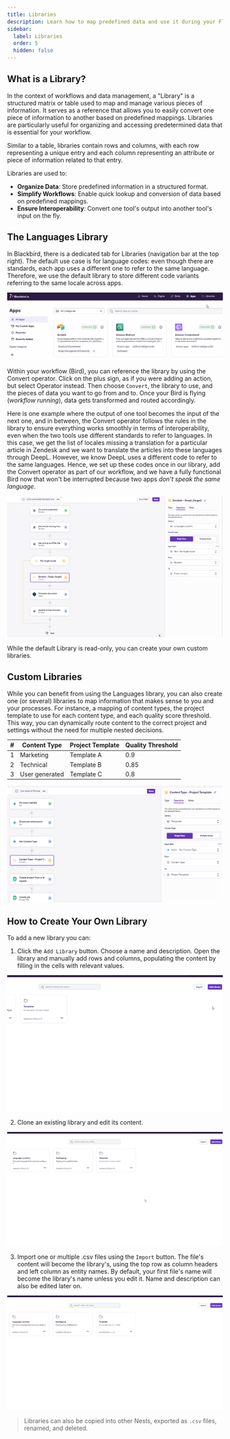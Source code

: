 ```yaml
---
title: Libraries
description: Learn how to map predefined data and use it during your Flights
sidebar:
  label: Libraries
  order: 5
  hidden: false
---
```


## What is a Library?

In the context of workflows and data management, a "Library" is a structured matrix or table used to map and manage various pieces of information. It serves as a reference that allows you to easily convert one piece of information to another based on predefined mappings. Libraries are particularly useful for organizing and accessing predetermined data that is essential for your workflow.

Similar to a table, libraries contain rows and columns, with each row representing a unique entry and each column representing an attribute or piece of information related to that entry.

Libraries are used to:
- **Organize Data**: Store predefined information in a structured format.
- **Simplify Workflows**: Enable quick lookup and conversion of data based on predefined mappings.
- **Ensure Interoperability**: Convert one tool's output into another tool's input on the fly.

## The Languages Library

In Blackbird, there is a dedicated tab for Libraries (navigation bar at the top right). The default use case is for language codes: even though there are standards, each app uses a different one to refer to the same language. Therefore, we use the default library to store different code variants referring to the same locale across apps.

![Library Tab and Default Library](../../../assets/docs/libraries/LibrariesTab.gif)

Within your workflow (Bird), you can reference the library by using the Convert operator. Click on the plus sign, as if you were adding an action, but select Operator instead. Then choose `Convert`, the library to use, and the pieces of data you want to go from and to. Once your Bird is flying (_workflow running_), data gets transformed and routed accordingly.

<!-- ![Convert Operator](../../../assets/docs/libraries/Convert.gif) -->

Here is one example where the output of one tool becomes the input of the next one, and in between, the Convert operator follows the rules in the library to ensure everything works smoothly in terms of interoperability, even when the two tools use different standards to refer to languages. In this case, we get the list of locales missing a translation for a particular article in Zendesk and we want to translate the articles into these languages through DeepL. However, we know DeepL uses a different code to refer to the same languages. Hence, we set up these codes once in our library, add the Convert operator as part of our workflow, and we have a fully functional Bird now that won't be interrupted because two apps _don't speak the same language_.

![Example Bird](../../../assets/docs/libraries/SampleBird.png)

While the default Library is read-only, you can create your own custom libraries.

## Custom Libraries

While you can benefit from using the Languages library, you can also create one (or several) libraries to map information that makes sense to you and your processes. For instance, a mapping of content types, the project template to use for each content type, and each quality score threshold. This way, you can dynamically route content to the correct project and settings without the need for multiple nested decisions.

| # | Content Type   | Project Template | Quality Threshold |
|---|----------------|------------------|-------------------|
| 1 | Marketing      | Template A       | 0.9               |
| 2 | Technical      | Template B       | 0.85              |
| 3 | User generated | Template C       | 0.8               |

![Custom](../../../assets/docs/libraries/Custom.png)

## How to Create Your Own Library

To add a new library you can:

1. Click the `Add Library` button. Choose a name and description. Open the library and manually add rows and columns, populating the content by filling in the cells with relevant values.

![Add Library](../../../assets/docs/libraries/AddLibrary.gif)

2. Clone an existing library and edit its content.

![Clone Library](../../../assets/docs/libraries/CloneLibrary.gif)

3. Import one or multiple .csv files using the `Import` button. The file's content will become the library's, using the top row as column headers and left column as entity names. By default, your first file's name will become the library's name unless you edit it. Name and description can also be edited later on.

![Import Library](../../../assets/docs/libraries/ImportLibrary.gif)

> Libraries can also be copied into other Nests, exported as `.csv` files, renamed, and deleted.